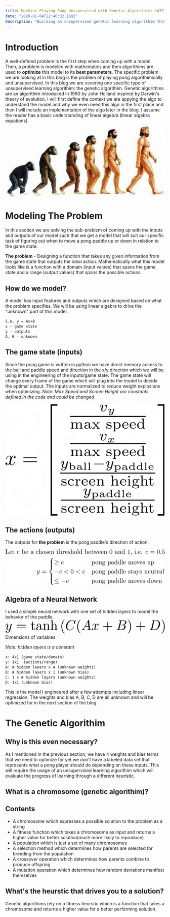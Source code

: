 ```yaml
---
title: Machine Playing Pong Unsupervised with Genetic Algorithims (WIP) 🧬
date: "2020-01-04T22:40:32.169Z"
description: "Building an unsupervised genetic learning algorithim that learns to play pong in 15 minutes in Python."
---
```


# Introduction 
A well-defined problem is the first step when coming up with a model.
Then, a problem is modeled with mathematics and then algorithims are used to **optimize** this model to its **best parameters**. 
The specific problem we are looking at in this blog is the problem of playing pong algorithimically and unsupervised. 
In this blog we are covering one specific type of unsupervised learning algorithim: the genetic algorithim.
Genetic algorithms are an algorithim introduced in 1960 by John Holland inspired by Darwin's theory of evolution.
I will first define the context we are appying the algo to understand the model and why we even need this algo in the first place and then I will include an implementation of the algo later in the blog.
I assume the reader has a basic understanding of linear algebra (linear algebra equations).
![Evolution](./evolution.jpg)


# Modeling The Problem
In this section we are solving the sub-problem of coming up with the inputs and outputs of our model such that we get a model that will suit our specific task of figuring out when to move a pong paddle up or down in relation to the game state.

**The problem** - Designing a function that takes any given information from the game state that outputs the ideal action. Mathematically what this model looks like is a function with a domain (input values) that spans the game state and a range (output values) that spans the possible actions.
## How do we model?
A model has input features and outputs which are designed based on what the problem specifies. We will be using linear algebra to drive the "unknown" part of this model.
```
i.e. y = Ax+B
x - game state
y - outputs
A, B - unknown
```

## The game state (inputs)
Since the pong game is written in python we have direct memory access to the ball and paddle speed and direction in the x/y direction which we will be using in the engineering of the inputs/game state. The game state will change every frame of the game which will plug into the model to decide the optimal output. The inputs are normalized to reduce weight explosions when optimizing.
*Note: Max Speed and Screen Height are constants defined in the code and could be changed*

![The inputs](./inputs.png)


## The actions (outputs)
The outputs for **the problem** is the pong paddle's direction of action.

![The outputs](./outputs.png)

## Algebra of a Neural Network
I used a simple neural network with one set of hidden layers to model the behavior of the paddle.
![The outputs](./model.png)
Dimensions of variables

*Note: hidden layers is a constant*

```
x: 4x1 (game state/domain)
y: 1x1  (actions/range)
A: # hidden layers x 4 (unknown weights)
B: # hidden layers x 1 (unknown bias)
C: 1 x # hidden layers (unknown weights)
D: 1x1 (unknown bias)
```

This is the model I engineered after a few attempts including linear regression. The weights and bias A, B, C, D are all unknown and will be optimized for in the next section of the blog.

# The Genetic Algorithim
## Why is this even necessary?
As I mentioned in the previous section, we have 4 weights and bias terms that we need to optimize for yet we don't have a labeled data set that represents what a pong player should do depending on these inputs. This will require the usage of an unsupervised learning algorithim which will evaluate the progress of learning through a different heuristic. 

## What is a chromosome (genetic algorithim)?


## Contents
* A chromosome which expresses a possible solution to the problem as a string
* A fitness function which takes a chromosome as input and returns a higher value for better solution(much more likely to reproduce)
* A population which is just a set of many chromosomes
* A selection method which determines how parents are selected for breeding from the population
* A crossover operation which determines how parents combine to produce offspring
* A mutation operation which determines how random deviations manifest themselves

## What's the heurstic that drives you to a solution?
Genetic algorithims rely on a fitness heurstic which is a function that takes a chromosome and returns a higher value for a better performing solution.

